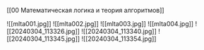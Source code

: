 [[00 Математическая логика и теория алгоритмов]]

![[mlta001.jpg]]
![[mlta002.jpg]]
![[mlta003.jpg]]
![[mlta004.jpg]]
![[20240304_113326.jpg]]
![[20240304_113340.jpg]]
![[20240304_113345.jpg]]
![[20240304_113354.jpg]]